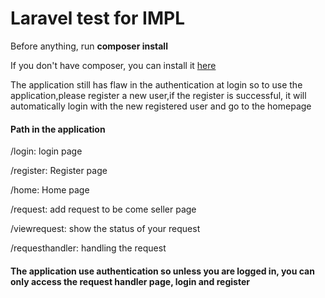 <h1>Laravel test for IMPL</h1>
<p>Before anything, run <strong>composer install</strong>
<p>If you don't have composer, you can install it <a href="https://getcomposer.org/download/">here</a>
<p>The application still has flaw in the authentication at login so to use the application,please register a new user,if the register is successful, it will automatically login with the new registered user and go to the homepage

<h4>Path in the application</h4>
<p>/login: login page
<p>/register: Register page
<p>/home: Home page
<p>/request: add request to be come seller page
<p>/viewrequest: show the status of your request
<p>/requesthandler: handling the request
<h4>The application use authentication so unless you are logged in, you can only access the request handler page, login and register</h4>